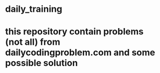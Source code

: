 # daily_training
# this repository contain problems (not all) from dailycodingproblem.com and some possible solution
